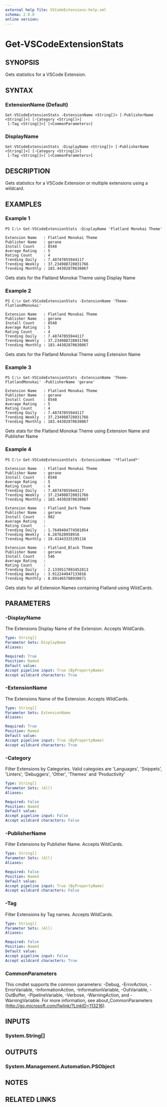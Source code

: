 ```yaml
---
external help file: VSCodeExtensions-help.xml
schema: 2.0.0
online version: 
---
```


# Get-VSCodeExtensionStats
## SYNOPSIS
Gets statistics for a VSCode Extension.
## SYNTAX

### ExtensionName (Default)
```
Get-VSCodeExtensionStats -ExtensionName <String[]> [-PublisherName <String[]>] [-Category <String[]>]
 [-Tag <String[]>] [<CommonParameters>]
```

### DisplayName
```
Get-VSCodeExtensionStats -DisplayName <String[]> [-PublisherName <String[]>] [-Category <String[]>]
 [-Tag <String[]>] [<CommonParameters>]
```

## DESCRIPTION
Gets statistics for a VSCode Extension or multiple extensions using a wildcard.
## EXAMPLES

### Example 1
```
PS C:\> Get-VSCodeExtensionStats -DisplayName 'Flatland Monokai Theme'

Extension Name   : Flatland Monokai Theme
Publisher Name   : gerane
Install Count    : 8548
Average Rating   : 5
Rating Count     : 4
Trending Daily   : 7.48747055944117
Trending Weekly  : 37.234988728031766
Trending Monthly : 183.44302870630867
```

Gets stats for the Flatland Monokai Theme using Display Name
### Example 2
```
PS C:\> Get-VSCodeExtensionStats -ExtensionName 'Theme-FlatlandMonokai'

Extension Name   : Flatland Monokai Theme
Publisher Name   : gerane
Install Count    : 8548
Average Rating   : 5
Rating Count     : 4
Trending Daily   : 7.48747055944117
Trending Weekly  : 37.234988728031766
Trending Monthly : 183.44302870630867
```

Gets stats for the Flatland Monokai Theme using Extension Name
### Example 3
```
PS C:\> Get-VSCodeExtensionStats -ExtensionName 'Theme-FlatlandMonokai' -PublisherName 'gerane'

Extension Name   : Flatland Monokai Theme
Publisher Name   : gerane
Install Count    : 8548
Average Rating   : 5
Rating Count     : 4
Trending Daily   : 7.48747055944117
Trending Weekly  : 37.234988728031766
Trending Monthly : 183.44302870630867
```

Gets stats for the Flatland Monokai Theme using Extension Name and Publisher Name
### Example 4
```
PS C:\> Get-VSCodeExtensionStats -ExtensionName '*Flatland*'

Extension Name   : Flatland Monokai Theme
Publisher Name   : gerane
Install Count    : 8548
Average Rating   : 5
Rating Count     : 4
Trending Daily   : 7.48747055944117
Trending Weekly  : 37.234988728031766
Trending Monthly : 183.44302870630867

Extension Name   : Flatland_Dark Theme
Publisher Name   : gerane
Install Count    : 982
Average Rating   : 
Rating Count     : 
Trending Daily   : 1.7649484774501054
Trending Weekly  : 6.287628950916
Trending Monthly : 19.41443325195116

Extension Name   : Flatland_Black Theme
Publisher Name   : gerane
Install Count    : 546
Average Rating   : 
Rating Count     : 
Trending Daily   : 2.1339517893452813
Trending Weekly  : 3.912244947133016
Trending Monthly : 8.891465788938671
```

Gets stats for all Extension Names containing Flatland using WildCards.
## PARAMETERS

### -DisplayName
The Extensions Display Name of the Extension. Accepts WildCards.

```yaml
Type: String[]
Parameter Sets: DisplayName
Aliases: 

Required: True
Position: Named
Default value: 
Accept pipeline input: True (ByPropertyName)
Accept wildcard characters: True
```

### -ExtensionName
The Extensions Name of the Extension. Accepts WildCards.

```yaml
Type: String[]
Parameter Sets: ExtensionName
Aliases: 

Required: True
Position: Named
Default value: 
Accept pipeline input: True (ByPropertyName)
Accept wildcard characters: True
```

### -Category
Filter Extensions by Categories. Valid categoies are 'Languages', 'Snippets', 'Linters', 'Debuggers', 'Other', 'Themes' and 'Productivity'

```yaml
Type: String[]
Parameter Sets: (All)
Aliases: 

Required: False
Position: Named
Default value: 
Accept pipeline input: False
Accept wildcard characters: False
```

### -PublisherName
Filter Extensions by Publisher Name. Accepts WildCards.

```yaml
Type: String[]
Parameter Sets: (All)
Aliases: 

Required: False
Position: Named
Default value: 
Accept pipeline input: True (ByPropertyName)
Accept wildcard characters: False
```

### -Tag
Filter Extensions by Tag names. Accepts WildCards.

```yaml
Type: String[]
Parameter Sets: (All)
Aliases: 

Required: False
Position: Named
Default value: 
Accept pipeline input: False
Accept wildcard characters: True
```

### CommonParameters
This cmdlet supports the common parameters: -Debug, -ErrorAction, -ErrorVariable, -InformationAction, -InformationVariable, -OutVariable, -OutBuffer, -PipelineVariable, -Verbose, -WarningAction, and -WarningVariable. For more information, see about_CommonParameters (http://go.microsoft.com/fwlink/?LinkID=113216).
## INPUTS

### System.String[]

## OUTPUTS

### System.Management.Automation.PSObject

## NOTES

## RELATED LINKS

